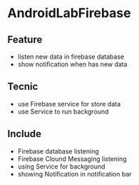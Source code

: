# AndroidLabFirebase
## Feature
- listen new data in firebase database
- show notification when has new data
## Tecnic
- use Firebase service for store data
- use Service to run background
## Include
- Firebase database listening
- Firebase Clound Messaging listening
- using Service for background
- showing Notification in notification bar
